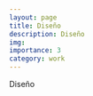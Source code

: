 ```yaml
---
layout: page
title: Diseño 
description: Diseño 
img: 
importance: 3
category: work
---
```

Diseño

